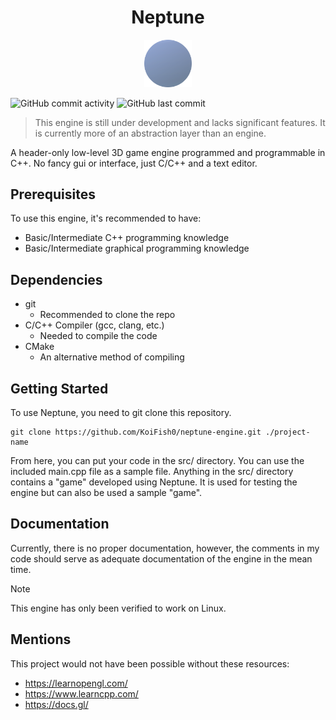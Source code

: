 
<div align="center">
    <h1>Neptune</h1>
</div>

<p align="center">
 <img src="images/neptune-engine.png" width="15%">
</p>

![GitHub commit activity](https://img.shields.io/github/commit-activity/t/KoiFish0/neptune-engine) ![GitHub last commit](https://img.shields.io/github/last-commit/KoiFish0/neptune-engine)


> This engine is still under development and lacks significant features. It is currently more of an abstraction layer than an engine.

A header-only low-level 3D game engine programmed and programmable in C++. No fancy gui or interface, just C/C++ and a text editor.

## Prerequisites

To use this engine, it's recommended to have:
 - Basic/Intermediate C++ programming knowledge
 - Basic/Intermediate graphical programming knowledge

## Dependencies
 - git
     - Recommended to clone the repo
 - C/C++ Compiler (gcc, clang, etc.)
     - Needed to compile the code
 - CMake
     - An alternative method of compiling
    

## Getting Started

To use Neptune, you need to git clone this repository.

```
git clone https://github.com/KoiFish0/neptune-engine.git ./project-name
```

From here, you can put your code in the src/ directory. You can use the included main.cpp file as a sample file. Anything in the src/ directory contains a "game" developed using Neptune. It is used for testing the engine but can also be used a sample "game".

## Documentation

Currently, there is no proper documentation, however, the comments in my code should serve as adequate documentation of the engine in the mean time. 

> [!NOTE] 
> This engine has only been verified to work on Linux.

## Mentions

This project would not have been possible without these resources:

 - https://learnopengl.com/
 - https://www.learncpp.com/
 - https://docs.gl/

